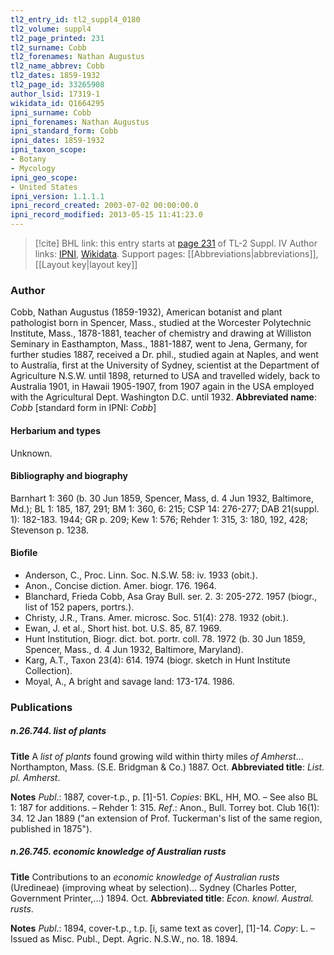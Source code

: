 ```yaml
---
tl2_entry_id: tl2_suppl4_0180
tl2_volume: suppl4
tl2_page_printed: 231
tl2_surname: Cobb
tl2_forenames: Nathan Augustus
tl2_name_abbrev: Cobb
tl2_dates: 1859-1932
tl2_page_id: 33265908
author_lsid: 17319-1
wikidata_id: Q1664295
ipni_surname: Cobb
ipni_forenames: Nathan Augustus
ipni_standard_form: Cobb
ipni_dates: 1859-1932
ipni_taxon_scope: 
- Botany
- Mycology
ipni_geo_scope: 
- United States
ipni_version: 1.1.1.1
ipni_record_created: 2003-07-02 00:00:00.0
ipni_record_modified: 2013-05-15 11:41:23.0
---
```


> [!cite] BHL link: this entry starts at [page 231](https://www.biodiversitylibrary.org/page/33265908) of TL-2 Suppl. IV
> Author links: [IPNI](https://www.ipni.org/a/17319-1), [Wikidata](https://www.wikidata.org/wiki/Q1664295). Support pages: [[Abbreviations|abbreviations]], [[Layout key|layout key]]

### Author

Cobb, Nathan Augustus (1859-1932), American botanist and plant pathologist born in Spencer, Mass., studied at the Worcester Polytechnic Institute, Mass., 1878-1881, teacher of chemistry and drawing at Williston Seminary in Easthampton, Mass., 1881-1887, went to Jena, Germany, for further studies 1887, received a Dr. phil., studied again at Naples, and went to Australia, first at the University of Sydney, scientist at the Department of Agriculture N.S.W. until 1898, returned to USA and travelled widely, back to Australia 1901, in Hawaii 1905-1907, from 1907 again in the USA employed with the Agricultural Dept. Washington D.C. until 1932. 
**Abbreviated name**: *Cobb* \[standard form in IPNI: *Cobb*\]

#### Herbarium and types

Unknown.

#### Bibliography and biography

Barnhart 1: 360 (b. 30 Jun 1859, Spencer, Mass, d. 4 Jun 1932, Baltimore, Md.); BL 1: 185, 187, 291; BM 1: 360, 6: 215; CSP 14: 276-277; DAB 21(suppl. 1): 182-183. 1944; GR p. 209; Kew 1: 576; Rehder 1: 315, 3: 180, 192, 428; Stevenson p. 1238.

#### Biofile

- Anderson, C., Proc. Linn. Soc. N.S.W. 58: iv. 1933 (obit.).
- Anon., Concise diction. Amer. biogr. 176. 1964.
- Blanchard, Frieda Cobb, Asa Gray Bull. ser. 2. 3: 205-272. 1957 (biogr., list of 152 papers, portrs.).
- Christy, J.R., Trans. Amer. microsc. Soc. 51(4): 278. 1932 (obit.).
- Ewan, J. et al., Short hist. bot. U.S. 85, 87. 1969.
- Hunt Institution, Biogr. dict. bot. portr. coll. 78. 1972 (b. 30 Jun 1859, Spencer, Mass., d. 4 Jun 1932, Baltimore, Maryland).
- Karg, A.T., Taxon 23(4): 614. 1974 (biogr. sketch in Hunt Institute Collection).
- Moyal, A., A bright and savage land: 173-174. 1986.

### Publications

##### n.26.744. list of plants

**Title**
A *list of plants* found growing wild within thirty miles *of Amherst*... Northampton, Mass. (S.E. Bridgman & Co.) 1887. Oct.
**Abbreviated title**: *List. pl. Amherst*.

**Notes**
*Publ*.: 1887, cover-t.p., p. \[1\]-51. *Copies*: BKL, HH, MO. – See also BL 1: 187 for additions. – Rehder 1: 315.
*Ref*.: Anon., Bull. Torrey bot. Club 16(1): 34. 12 Jan 1889 ("an extension of Prof. Tuckerman's list of the same region, published in 1875").

##### n.26.745. economic knowledge of Australian rusts

**Title**
Contributions to an *economic knowledge of Australian rusts* (Uredineae) (improving wheat by selection)... Sydney (Charles Potter, Government Printer,...) 1894. Oct.
**Abbreviated title**: *Econ. knowl. Austral. rusts*.

**Notes**
*Publ*.: 1894, cover-t.p., t.p. \[i, same text as cover\], \[1\]-14. *Copy*: L. – Issued as Misc. Publ., Dept. Agric. N.S.W., no. 18. 1894.

